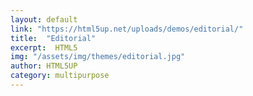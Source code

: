 ```yaml
---
layout: default
link: "https://html5up.net/uploads/demos/editorial/"
title:  "Editorial"
excerpt:  HTML5
img: "/assets/img/themes/editorial.jpg"
author: HTML5UP
category: multipurpose
---
```


